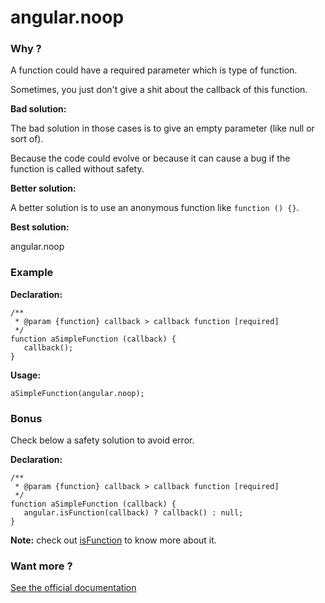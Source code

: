 # angular.noop

### Why ?

A function could have a required parameter which is type of function.

Sometimes, you just don't give a shit about the callback of this function.

**Bad solution:**

The bad solution in those cases is to give an empty parameter (like null or sort of).

Because the code could evolve or because it can cause a bug if the function is called without safety.

**Better solution:**

A better solution is to use an anonymous function like `function () {}`.

**Best solution:**

angular.noop

### Example

**Declaration:**

```
/**
 * @param {function} callback > callback function [required]
 */
function aSimpleFunction (callback) {
   callback();
}
```

**Usage:**

```
aSimpleFunction(angular.noop);
```

### Bonus

Check below a safety solution to avoid error.

**Declaration:**

```
/**
 * @param {function} callback > callback function [required]
 */
function aSimpleFunction (callback) {
   angular.isFunction(callback) ? callback() : null;
}
```

**Note:** check out [isFunction](isFunction.md) to know more about it.

### Want more ?

[See the official documentation](https://docs.angularjs.org/api/ng/function/angular.noop)
